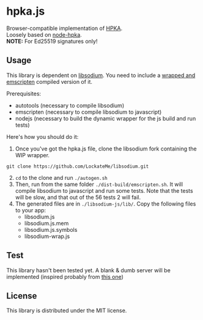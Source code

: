 # hpka.js

Browser-compatible implementation of [HPKA](https://github.com/Mowje/hpka).  
Loosely based on [node-hpka](https://github.com/Mowje/node-hpka).  
__NOTE:__ For Ed25519 signatures only!

## Usage

This library is dependent on [libsodium](https://github.com/jedisct1/libsodium). You need to include a [wrapped and emscripten](https://github.com/LockateMe/libsodium) compiled version of it.

Prerequisites:
* autotools (necessary to compile libsodium)
* emscripten (necessary to compile libsodium to javascript)
* nodejs (necessary to build the dynamic wrapper for the js build and run tests)

Here's how you should do it:

1. Once you've got the hpka.js file, clone the libsodium fork containing the WIP wrapper.
```
git clone https://github.com/LockateMe/libsodium.git
```
2. `cd` to the clone and run `./autogen.sh`
3. Then, run from the same folder `./dist-build/emscripten.sh`. It will compile libsodium to javascript and run some tests. Note that the tests will be slow, and that out of the 56 tests 2 will fail.
4. The generated files are in `./libsodium-js/lib/`. Copy the following files to your app:
	* libsodium.js
	* libsodium.js.mem
	* libsodium.js.symbols
	* libsodium-wrap.js

## Test

This library hasn't been tested yet. A blank & dumb server will be implemented (inspired probably from [this one](https://github.com/Mowje/node-hpka/blob/master/test.js))

## License

This library is distributed under the MIT license.
